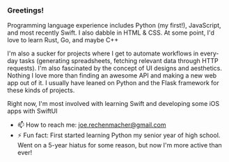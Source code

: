 <!--
**joerex1418/joerex1418** is a ✨ _special_ ✨ repository because its `README.md` (this file) appears on your GitHub profile.
-->

### Greetings!

Programming language experience includes Python (my first!), JavaScript, and most recently Swift. I also dabble in HTML & CSS.
At some point, I'd love to learn Rust, Go, and maybe C++

I'm also a sucker for projects where I get to automate workflows in every-day tasks (generating spreadsheets, fetching relevant data through HTTP requests). I'm also fascinated by the concept of UI designs and aesthetics. Nothing I love more than finding an awesome API and making a new web app out of it. I usually have leaned on Python and the Flask framework for these kinds of projects.

Right now, I'm most involved with learning Swift and developing some iOS apps with SwiftUI

- 📫 How to reach me: joe.rechenmacher@gmail.com
- ⚡ Fun fact: First started learning Python my senior year of high school. Went on a 5-year hiatus for some reason, but now I'm more active than ever!
